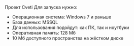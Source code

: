 Проект Cveti
Для запуска нужно:
- Операционная система: Windows 7 и раньше
- База данных: MSSQL
- Для использования подойдут: как ПК, так и ноутбуки
- Оперативная память: 128 Мб
- 10 Мб доступного пространства на жёстком диске
